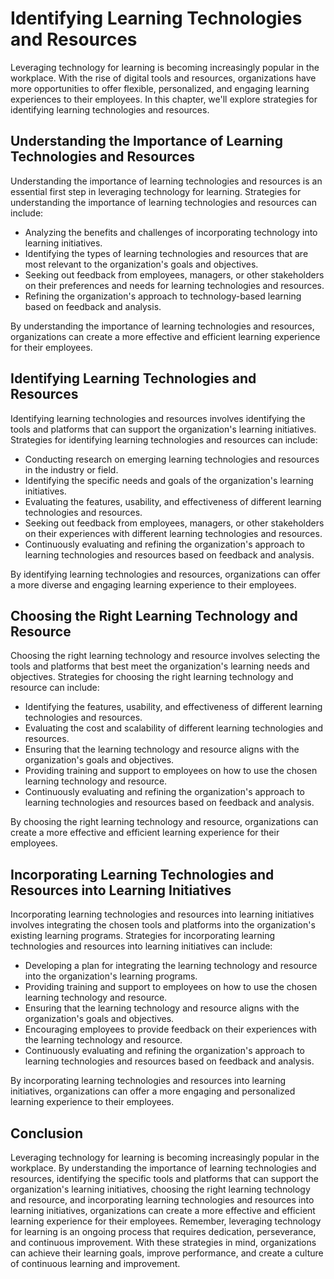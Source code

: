 Identifying Learning Technologies and Resources
==============================================================================================

Leveraging technology for learning is becoming increasingly popular in the workplace. With the rise of digital tools and resources, organizations have more opportunities to offer flexible, personalized, and engaging learning experiences to their employees. In this chapter, we'll explore strategies for identifying learning technologies and resources.

Understanding the Importance of Learning Technologies and Resources
-------------------------------------------------------------------

Understanding the importance of learning technologies and resources is an essential first step in leveraging technology for learning. Strategies for understanding the importance of learning technologies and resources can include:

* Analyzing the benefits and challenges of incorporating technology into learning initiatives.
* Identifying the types of learning technologies and resources that are most relevant to the organization's goals and objectives.
* Seeking out feedback from employees, managers, or other stakeholders on their preferences and needs for learning technologies and resources.
* Refining the organization's approach to technology-based learning based on feedback and analysis.

By understanding the importance of learning technologies and resources, organizations can create a more effective and efficient learning experience for their employees.

Identifying Learning Technologies and Resources
-----------------------------------------------

Identifying learning technologies and resources involves identifying the tools and platforms that can support the organization's learning initiatives. Strategies for identifying learning technologies and resources can include:

* Conducting research on emerging learning technologies and resources in the industry or field.
* Identifying the specific needs and goals of the organization's learning initiatives.
* Evaluating the features, usability, and effectiveness of different learning technologies and resources.
* Seeking out feedback from employees, managers, or other stakeholders on their experiences with different learning technologies and resources.
* Continuously evaluating and refining the organization's approach to learning technologies and resources based on feedback and analysis.

By identifying learning technologies and resources, organizations can offer a more diverse and engaging learning experience to their employees.

Choosing the Right Learning Technology and Resource
---------------------------------------------------

Choosing the right learning technology and resource involves selecting the tools and platforms that best meet the organization's learning needs and objectives. Strategies for choosing the right learning technology and resource can include:

* Identifying the features, usability, and effectiveness of different learning technologies and resources.
* Evaluating the cost and scalability of different learning technologies and resources.
* Ensuring that the learning technology and resource aligns with the organization's goals and objectives.
* Providing training and support to employees on how to use the chosen learning technology and resource.
* Continuously evaluating and refining the organization's approach to learning technologies and resources based on feedback and analysis.

By choosing the right learning technology and resource, organizations can create a more effective and efficient learning experience for their employees.

Incorporating Learning Technologies and Resources into Learning Initiatives
---------------------------------------------------------------------------

Incorporating learning technologies and resources into learning initiatives involves integrating the chosen tools and platforms into the organization's existing learning programs. Strategies for incorporating learning technologies and resources into learning initiatives can include:

* Developing a plan for integrating the learning technology and resource into the organization's learning programs.
* Providing training and support to employees on how to use the chosen learning technology and resource.
* Ensuring that the learning technology and resource aligns with the organization's goals and objectives.
* Encouraging employees to provide feedback on their experiences with the learning technology and resource.
* Continuously evaluating and refining the organization's approach to learning technologies and resources based on feedback and analysis.

By incorporating learning technologies and resources into learning initiatives, organizations can offer a more engaging and personalized learning experience to their employees.

Conclusion
----------

Leveraging technology for learning is becoming increasingly popular in the workplace. By understanding the importance of learning technologies and resources, identifying the specific tools and platforms that can support the organization's learning initiatives, choosing the right learning technology and resource, and incorporating learning technologies and resources into learning initiatives, organizations can create a more effective and efficient learning experience for their employees. Remember, leveraging technology for learning is an ongoing process that requires dedication, perseverance, and continuous improvement. With these strategies in mind, organizations can achieve their learning goals, improve performance, and create a culture of continuous learning and improvement.
